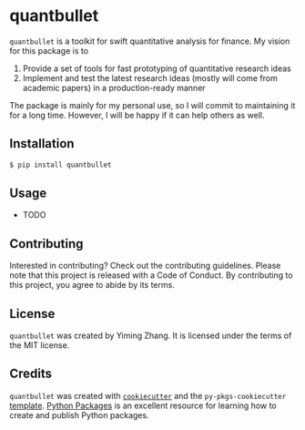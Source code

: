 # quantbullet

`quantbullet` is a toolkit for swift quantitative analysis for finance. My vision for this package is to

1. Provide a set of tools for fast prototyping of quantitative research ideas
2. Implement and test the latest research ideas (mostly will come from academic papers) in a production-ready manner

The package is mainly for my personal use, so I will commit to maintaining it for a long time. However, I will be happy if it can help others as well.

## Installation

```bash
$ pip install quantbullet
```

## Usage

- TODO

## Contributing

Interested in contributing? Check out the contributing guidelines. Please note that this project is released with a Code of Conduct. By contributing to this project, you agree to abide by its terms.

## License

`quantbullet` was created by Yiming Zhang. It is licensed under the terms of the MIT license.

## Credits

`quantbullet` was created with [`cookiecutter`](https://cookiecutter.readthedocs.io/en/latest/) and the `py-pkgs-cookiecutter` [template](https://github.com/py-pkgs/py-pkgs-cookiecutter). [Python Packages](https://py-pkgs.org/) is an excellent resource for learning how to create and publish Python packages.
